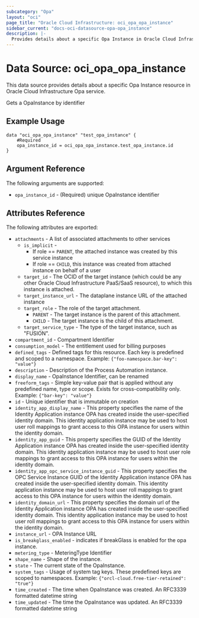 ```yaml
---
subcategory: "Opa"
layout: "oci"
page_title: "Oracle Cloud Infrastructure: oci_opa_opa_instance"
sidebar_current: "docs-oci-datasource-opa-opa_instance"
description: |-
  Provides details about a specific Opa Instance in Oracle Cloud Infrastructure Opa service
---
```


# Data Source: oci_opa_opa_instance
This data source provides details about a specific Opa Instance resource in Oracle Cloud Infrastructure Opa service.

Gets a OpaInstance by identifier

## Example Usage

```hcl
data "oci_opa_opa_instance" "test_opa_instance" {
	#Required
	opa_instance_id = oci_opa_opa_instance.test_opa_instance.id
}
```

## Argument Reference

The following arguments are supported:

* `opa_instance_id` - (Required) unique OpaInstance identifier


## Attributes Reference

The following attributes are exported:

* `attachments` - A list of associated attachments to other services 
	* `is_implicit` - 
		* If role == `PARENT`, the attached instance was created by this service instance 
		* If role == `CHILD`, this instance was created from attached instance on behalf of a user 
	* `target_id` - The OCID of the target instance (which could be any other Oracle Cloud Infrastructure PaaS/SaaS resource), to which this instance is attached.
	* `target_instance_url` - The dataplane instance URL of the attached instance
	* `target_role` - The role of the target attachment. 
		* `PARENT` - The target instance is the parent of this attachment. 
		* `CHILD` - The target instance is the child of this attachment. 
	* `target_service_type` - The type of the target instance, such as "FUSION".
* `compartment_id` - Compartment Identifier
* `consumption_model` - The entitlement used for billing purposes
* `defined_tags` - Defined tags for this resource. Each key is predefined and scoped to a namespace. Example: `{"foo-namespace.bar-key": "value"}` 
* `description` - Description of the Process Automation instance.
* `display_name` - OpaInstance Identifier, can be renamed
* `freeform_tags` - Simple key-value pair that is applied without any predefined name, type or scope. Exists for cross-compatibility only. Example: `{"bar-key": "value"}` 
* `id` - Unique identifier that is immutable on creation
* `identity_app_display_name` - This property specifies the name of the Identity Application instance OPA has created inside the user-specified identity domain. This identity application instance may be used to host user roll mappings to grant access to this OPA instance for users within the identity domain.
* `identity_app_guid` - This property specifies the GUID of the Identity Application instance OPA has created inside the user-specified identity domain. This identity application instance may be used to host user role mappings to grant access to this OPA instance for users within the identity domain.
* `identity_app_opc_service_instance_guid` - This property specifies the OPC Service Instance GUID of the Identity Application instance OPA has created inside the user-specified identity domain. This identity application instance may be used to host user roll mappings to grant access to this OPA instance for users within the identity domain.
* `identity_domain_url` - This property specifies the domain url of the Identity Application instance OPA has created inside the user-specified identity domain. This identity application instance may be used to host user roll mappings to grant access to this OPA instance for users within the identity domain.
* `instance_url` - OPA Instance URL
* `is_breakglass_enabled` - indicates if breakGlass is enabled for the opa instance.
* `metering_type` - MeteringType Identifier
* `shape_name` - Shape of the instance.
* `state` - The current state of the OpaInstance.
* `system_tags` - Usage of system tag keys. These predefined keys are scoped to namespaces. Example: `{"orcl-cloud.free-tier-retained": "true"}` 
* `time_created` - The time when OpaInstance was created. An RFC3339 formatted datetime string
* `time_updated` - The time the OpaInstance was updated. An RFC3339 formatted datetime string

